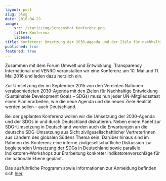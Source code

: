 ```yaml
---
layout: post
slug: blog
date: 2016-04-29
image: 
    src: /static/img/Screenshot Konferenz.png
    title: Konferenz
    license: 
title: Konferenz: Umsetzung der 2030-Agenda und der Ziele für nachhaltige Entwicklung (SDGs) in und durch Deutschland
published: true
featured: true
---
```

Zusammen mit dem Forum Umwelt und Entwicklung, Transparency International und VENRO veranstalten wir eine Konferenz am 10. Mai und 11. Mai 2016 und laden dazu herzlich ein.
 
Zur Umsetzung der im September 2015 von den Vereinten Nationen verabschiedeten 2030-Agenda mit den Zielen für Nachhaltige Entwicklung (Sustainable Development Goals – SDGs) muss nun jeder UN-Mitgliedsstaat einen Plan erarbeiten, wie die neue Agenda und die neuen Ziele Realität werden sollen – auch Deutschland.
 
Bei der geplanten Konferenz wollen wir die Umsetzung der 2030-Agenda und der SDGs in und durch Deutschland diskutieren. Neben einem Panel zur SDG-Umsetzung in Deutschland werden auch die Erwartungen an die deutsche SDG-Umsetzung aus Sicht zivilgesellschaftlicher VertreterInnen aus Ländern des globalen Südens Thema sein. Darüber hinaus sind im Rahmen der Konferenz eine interne zivilgesellschaftliche Diskussion zur begleitenden Umsetzung der SDGs in Deutschland sowie parallele Indikatoren-Workshops zur Erarbeitung konkreter Indikatorenvorschläge für die nationale Ebene geplant.
 
Das ausführliche Programm sowie Informationen zur Anmeldung befinden sich [hier](https://2030-watch.de/static/misc/einladung_konferenz_2030-agenda.pdf)
